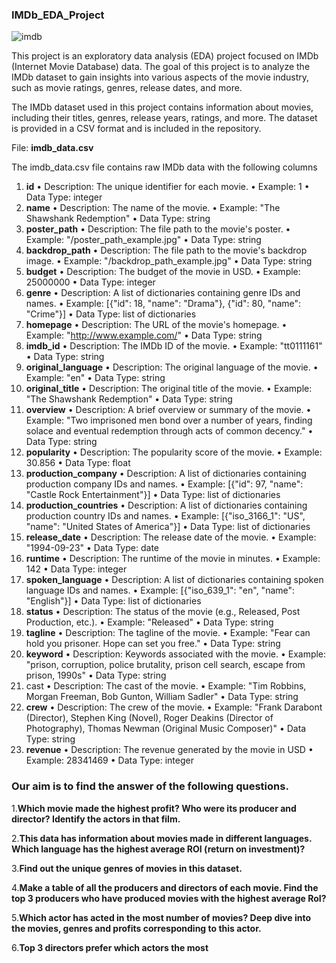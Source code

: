 ### **IMDb_EDA_Project**

![imdb](https://upload.wikimedia.org/wikipedia/commons/6/69/IMDB_Logo_2016.svg)

This project is an exploratory data analysis (EDA) project focused on IMDb (Internet Movie Database) data. The goal of this project is to analyze the IMDb dataset to gain insights into various aspects of the movie industry, such as movie ratings, genres, release dates, and more.

The IMDb dataset used in this project contains information about movies, including their titles, genres, release years, ratings, and more. The dataset is provided in a CSV format and is included in the repository.

File: **imdb_data.csv**

The imdb_data.csv file contains raw IMDb data with the following columns
1.	**id**
•	Description: The unique identifier for each movie.
•	Example: 1
•	Data Type: integer
2.	**name**
•	Description: The name of the movie.
•	Example: "The Shawshank Redemption"
•	Data Type: string
3.	**poster_path**
•	Description: The file path to the movie's poster.
•	Example: "/poster_path_example.jpg"
•	Data Type: string
4.	**backdrop_path**
•	Description: The file path to the movie's backdrop image.
•	Example: "/backdrop_path_example.jpg"
•	Data Type: string
5.	**budget**
•	Description: The budget of the movie in USD.
•	Example: 25000000
•	Data Type: integer
6.	**genre**
•	Description: A list of dictionaries containing genre IDs and names.
•	Example: [{"id": 18, "name": "Drama"}, {"id": 80, "name": "Crime"}]
•	Data Type: list of dictionaries
7.	**homepage**
•	Description: The URL of the movie's homepage.
•	Example: "http://www.example.com/"
•	Data Type: string
8.	**imdb_id**
•	Description: The IMDb ID of the movie.
•	Example: "tt0111161"
•	Data Type: string
9.	**original_language**
•	Description: The original language of the movie.
•	Example: "en"
•	Data Type: string
10.	**original_title**
•	Description: The original title of the movie.
•	Example: "The Shawshank Redemption"
•	Data Type: string
11.	**overview**
•	Description: A brief overview or summary of the movie.
•	Example: "Two imprisoned men bond over a number of years, finding solace and eventual redemption through acts of common decency."
•	Data Type: string
12.	**popularity**
•	Description: The popularity score of the movie.
•	Example: 30.856
•	Data Type: float
13.	**production_company**
•	Description: A list of dictionaries containing production company IDs and names.
•	Example: [{"id": 97, "name": "Castle Rock Entertainment"}]
•	Data Type: list of dictionaries
14.	**production_countries**
•	Description: A list of dictionaries containing production country IDs and names.
•	Example: [{"iso_3166_1": "US", "name": "United States of America"}]
•	Data Type: list of dictionaries
15.	**release_date**
•	Description: The release date of the movie.
•	Example: "1994-09-23"
•	Data Type: date
16.	**runtime**
•	Description: The runtime of the movie in minutes.
•	Example: 142
•	Data Type: integer
17.	**spoken_language**
•	Description: A list of dictionaries containing spoken language IDs and names.
•	Example: [{"iso_639_1": "en", "name": "English"}]
•	Data Type: list of dictionaries
18.	**status**
•	Description: The status of the movie (e.g., Released, Post Production, etc.).
•	Example: "Released"
•	Data Type: string
19.	**tagline**
•	Description: The tagline of the movie.
•	Example: "Fear can hold you prisoner. Hope can set you free."
•	Data Type: string
20.	**keyword**
•	Description: Keywords associated with the movie.
•	Example: "prison, corruption, police brutality, prison cell search, escape from prison, 1990s"
•	Data Type: string
21.	cast
•	Description: The cast of the movie.
•	Example: "Tim Robbins, Morgan Freeman, Bob Gunton, William Sadler"
•	Data Type: string
22.	**crew**
•	Description: The crew of the movie.
•	Example: "Frank Darabont (Director), Stephen King (Novel), Roger Deakins (Director of Photography), Thomas Newman (Original Music Composer)"
•	Data Type: string
23.	**revenue**
•	Description: The revenue generated by the movie in USD
•	Example: 28341469
•	Data Type: integer


### **Our aim is to find the answer of the following questions.**

1.**Which movie made the highest profit? Who were its producer and director? Identify the actors in that film.**

2.**This data has information about movies made in different languages. Which language has the highest average ROI (return on investment)?**

3.**Find out the unique genres of movies in this dataset.**

4.**Make a table of all the producers and directors of each movie. Find the top 3 producers who have produced movies with the highest average RoI?**

5.**Which actor has acted in the most number of movies? Deep dive into the movies, genres and profits corresponding to this actor.**

6.**Top 3 directors prefer which actors the most**
